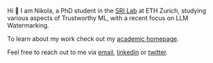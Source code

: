 Hi 👋 I am Nikola, a PhD student in the [SRI Lab](https://www.sri.inf.ethz.ch/) at ETH Zurich, studying various aspects of Trustworthy ML, with a recent focus on LLM Watermarking.

To learn about my work check out my [academic homepage](https://www.sri.inf.ethz.ch/people/nikola).

Feel free to reach out to me via [email](mailto:nikola.jovanovic@inf.ethz.ch), [linkedin](https://www.linkedin.com/in/nijovanovic/) or [twitter](https://twitter.com/ni_jovanovic).
